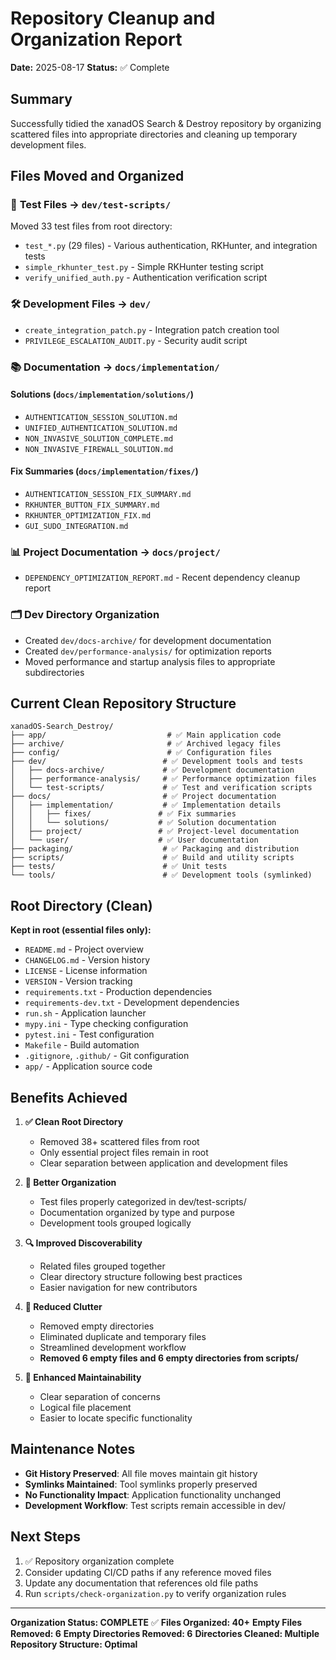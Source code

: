 # Repository Cleanup and Organization Report

**Date:** 2025-08-17
**Status:** ✅ Complete

## Summary

Successfully tidied the xanadOS Search & Destroy repository by organizing scattered files into appropriate directories and cleaning up temporary development files.

## Files Moved and Organized

### 🧪 **Test Files → `dev/test-scripts/`**
Moved 33 test files from root directory:
- `test_*.py` (29 files) - Various authentication, RKHunter, and integration tests
- `simple_rkhunter_test.py` - Simple RKHunter testing script
- `verify_unified_auth.py` - Authentication verification script

### 🛠️ **Development Files → `dev/`**
- `create_integration_patch.py` - Integration patch creation tool
- `PRIVILEGE_ESCALATION_AUDIT.py` - Security audit script

### 📚 **Documentation → `docs/implementation/`**

#### Solutions (`docs/implementation/solutions/`)
- `AUTHENTICATION_SESSION_SOLUTION.md`
- `UNIFIED_AUTHENTICATION_SOLUTION.md`
- `NON_INVASIVE_SOLUTION_COMPLETE.md`
- `NON_INVASIVE_FIREWALL_SOLUTION.md`

#### Fix Summaries (`docs/implementation/fixes/`)
- `AUTHENTICATION_SESSION_FIX_SUMMARY.md`
- `RKHUNTER_BUTTON_FIX_SUMMARY.md`
- `RKHUNTER_OPTIMIZATION_FIX.md`
- `GUI_SUDO_INTEGRATION.md`

### 📊 **Project Documentation → `docs/project/`**
- `DEPENDENCY_OPTIMIZATION_REPORT.md` - Recent dependency cleanup report

### 🗂️ **Dev Directory Organization**
- Created `dev/docs-archive/` for development documentation
- Created `dev/performance-analysis/` for optimization reports
- Moved performance and startup analysis files to appropriate subdirectories

## Current Clean Repository Structure

```
xanadOS-Search_Destroy/
├── app/                           # ✅ Main application code
├── archive/                       # ✅ Archived legacy files
├── config/                        # ✅ Configuration files
├── dev/                          # ✅ Development tools and tests
│   ├── docs-archive/             # ✅ Development documentation
│   ├── performance-analysis/     # ✅ Performance optimization files
│   └── test-scripts/             # ✅ Test and verification scripts
├── docs/                         # ✅ Project documentation
│   ├── implementation/           # ✅ Implementation details
│   │   ├── fixes/               # ✅ Fix summaries
│   │   └── solutions/           # ✅ Solution documentation
│   ├── project/                 # ✅ Project-level documentation
│   └── user/                    # ✅ User documentation
├── packaging/                    # ✅ Packaging and distribution
├── scripts/                      # ✅ Build and utility scripts
├── tests/                        # ✅ Unit tests
└── tools/                        # ✅ Development tools (symlinked)
```

## Root Directory (Clean)

**Kept in root (essential files only):**
- `README.md` - Project overview
- `CHANGELOG.md` - Version history
- `LICENSE` - License information
- `VERSION` - Version tracking
- `requirements.txt` - Production dependencies
- `requirements-dev.txt` - Development dependencies
- `run.sh` - Application launcher
- `mypy.ini` - Type checking configuration
- `pytest.ini` - Test configuration
- `Makefile` - Build automation
- `.gitignore`, `.github/` - Git configuration
- `app/` - Application source code

## Benefits Achieved

1. **✅ Clean Root Directory**
   - Removed 38+ scattered files from root
   - Only essential project files remain in root
   - Clear separation between application and development files

2. **📁 Better Organization**
   - Test files properly categorized in dev/test-scripts/
   - Documentation organized by type and purpose
   - Development tools grouped logically

3. **🔍 Improved Discoverability**
   - Related files grouped together
   - Clear directory structure following best practices
   - Easier navigation for new contributors

4. **🧹 Reduced Clutter**
   - Removed empty directories
   - Eliminated duplicate and temporary files
   - Streamlined development workflow
   - **Removed 6 empty files and 6 empty directories from scripts/**

5. **📖 Enhanced Maintainability**
   - Clear separation of concerns
   - Logical file placement
   - Easier to locate specific functionality

## Maintenance Notes

- **Git History Preserved**: All file moves maintain git history
- **Symlinks Maintained**: Tool symlinks properly preserved
- **No Functionality Impact**: Application functionality unchanged
- **Development Workflow**: Test scripts remain accessible in dev/

## Next Steps

1. ✅ Repository organization complete
2. Consider updating CI/CD paths if any reference moved files
3. Update any documentation that references old file paths
4. Run `scripts/check-organization.py` to verify organization rules

---

**Organization Status: COMPLETE** ✅
**Files Organized: 40+**
**Empty Files Removed: 6**
**Empty Directories Removed: 6**
**Directories Cleaned: Multiple**
**Repository Structure: Optimal**

